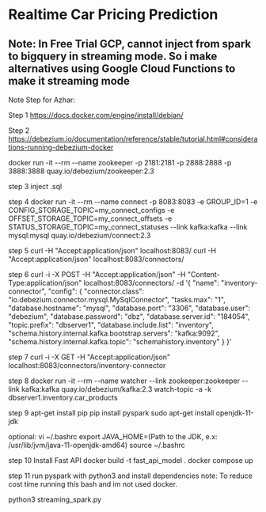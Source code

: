 # **Realtime Car Pricing Prediction**

## **Note: In Free Trial GCP, cannot inject from spark to bigquery in streaming mode. So i make alternatives using Google Cloud Functions to make it streaming mode**




Note Step for Azhar:

Step 1
https://docs.docker.com/engine/install/debian/

Step 2
https://debezium.io/documentation/reference/stable/tutorial.html#considerations-running-debezium-docker

docker run -it --rm --name zookeeper -p 2181:2181 -p 2888:2888 -p 3888:3888 quay.io/debezium/zookeeper:2.3

step 3 inject .sql

step 4
docker run -it --rm --name connect -p 8083:8083 -e GROUP_ID=1 -e CONFIG_STORAGE_TOPIC=my_connect_configs -e OFFSET_STORAGE_TOPIC=my_connect_offsets -e STATUS_STORAGE_TOPIC=my_connect_statuses --link kafka:kafka --link mysql:mysql quay.io/debezium/connect:2.3


step 5
curl -H "Accept:application/json" localhost:8083/
curl -H "Accept:application/json" localhost:8083/connectors/


step 6
curl -i -X POST -H "Accept:application/json" -H "Content-Type:application/json" localhost:8083/connectors/ -d '{ "name": "inventory-connector", "config": { "connector.class": "io.debezium.connector.mysql.MySqlConnector", "tasks.max": "1", "database.hostname": "mysql", "database.port": "3306", "database.user": "debezium", "database.password": "dbz", "database.server.id": "184054", "topic.prefix": "dbserver1", "database.include.list": "inventory", "schema.history.internal.kafka.bootstrap.servers": "kafka:9092", "schema.history.internal.kafka.topic": "schemahistory.inventory" } }'


step 7
curl -i -X GET -H "Accept:application/json" localhost:8083/connectors/inventory-connector


step 8 
docker run -it --rm --name watcher --link zookeeper:zookeeper --link kafka:kafka quay.io/debezium/kafka:2.3 watch-topic -a -k dbserver1.inventory.car_products


step 9
apt-get install pip
pip install pyspark
sudo apt-get install openjdk-11-jdk


optional:
vi ~/.bashrc
export JAVA_HOME=(Path to the JDK, e.x: /usr/lib/jvm/java-11-openjdk-amd64)
source ~/.bashrc



step 10 
Install Fast API 
docker build -t fast_api_model .
docker compose up


step 11
run pyspark with python3 and install dependencies
note: 
To reduce cost time running this bash and im not used docker.

python3 streaming_spark.py
